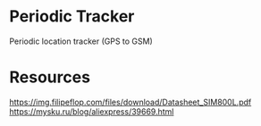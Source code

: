 # Periodic Tracker
Periodic location tracker (GPS to GSM)

# Resources
https://img.filipeflop.com/files/download/Datasheet_SIM800L.pdf
https://mysku.ru/blog/aliexpress/39669.html
